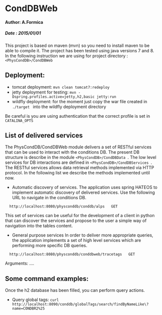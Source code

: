 #       CondDBWeb      
#### Author: A.Formica      
##### Date : 2015/01/01 

This project is based on maven (mvn) so you need to install maven to be able to compile it.
The project has been tested using java versions 7 and 8.
In the following instruction we are using for project directory : `<PhysCondDB>/CondDBWeb`

## Deployment:

- tomcat deployment: `mvn clean tomcat7:redeploy`
- jetty deployment for testing: `mvn -Dspring.profiles.active=jetty,h2,basic jetty:run`
- wildfly deployment: for the moment just copy the war file created in `./target ` into the wildfly deployment directory
 	
Be careful is you are using authentication that the correct profile is set in `CATALINA_OPTS`

## List of delivered services
The PhysCondDB/CondDBWeb module delivers a set of RESTful services that can be used to interact with the conditions DB. The present DB structure is describe in the module `<PhysCondDB>/CondDBData `. The low level services for DB interactions are defined in `<PhysCondDB>/CondDBServices `. The RESTful services allows data retrieval methods implemented via HTTP protocol. In the following list we describe the methods implemented until now.  

* Automatic discovery of services.
   The application uses spring HATEOS to implement automatic discovery of delivered services.
   Use the following URL to navigate in the conditions DB.
```   
  http://localhost:8080/physconddb/conddb/alps   GET
```
   This set of services can be useful for the development of a client in python that can discover the services and propose to the user a simple way of navigation into the tables content.
   
* General purpose services
   In order to deliver more appropriate queries, the application implements a set of high level
   services which are performing more specific DB queries.
```   
  http://localhost:8080/physconddb/conddbweb/tracetags   GET
```  
   Arguments: ....

## Some command examples:
Once the h2 database has been filled, you can perform query actions.
* Query global tags: 
`curl http://localhost:8090/conddb/globalTags/search/findByNameLike\?name=CONDBR2%25`




